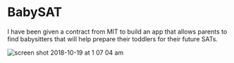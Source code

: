 # BabySAT
I have been given a contract from MIT to build an app that allows parents to find babysitters that will help prepare their toddlers for their future SATs. 

![screen shot 2018-10-19 at 1 07 04 am](https://user-images.githubusercontent.com/26418542/47205718-90c28b00-d33b-11e8-9611-53752728f4e4.png)
